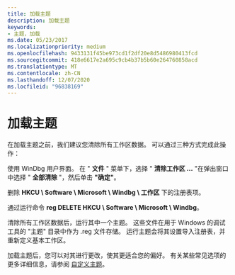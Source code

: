 ```yaml
---
title: 加载主题
description: 加载主题
keywords:
- 主题，加载
ms.date: 05/23/2017
ms.localizationpriority: medium
ms.openlocfilehash: 9433131f45be973cd1f2df20e8d5486980413fcd
ms.sourcegitcommit: 418e6617e2a695c9cb4b37b5b60e264760858acd
ms.translationtype: MT
ms.contentlocale: zh-CN
ms.lasthandoff: 12/07/2020
ms.locfileid: "96838169"
---
```

# <a name="loading-a-theme"></a>加载主题


在加载主题之前，我们建议您清除所有工作区数据。 可以通过三种方式完成此操作：

使用 WinDbg 用户界面。 在 " **文件** " 菜单下，选择 " **清除工作区 ...** "在弹出窗口中选择 " **全部清除** "，然后单击 **"确定"**。

删除 **HKCU \\ Software \\ Microsoft \\ Windbg \\ 工作区** 下的注册表项。

通过运行命令 **reg DELETE HKCU \\ Software \\ Microsoft \\ Windbg**。

清除所有工作区数据后，运行其中一个主题。 这些文件在用于 Windows 的调试工具的 "主题" 目录中作为 .reg 文件存储。 运行主题会将其设置导入注册表，并重新定义基本工作区。

加载主题后，您可以对其进行更改，使其更适合您的偏好。 有关某些常见选项的更多详细信息，请参阅 [自定义主题](customizing-a-theme.md)。

 

 






